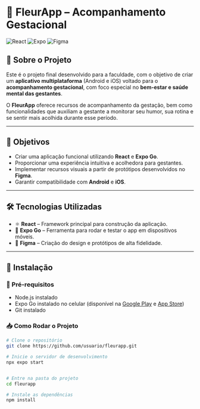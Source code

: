 # 🌸 FleurApp – Acompanhamento Gestacional

![React](https://img.shields.io/badge/React-20232A?style=for-the-badge&logo=react&logoColor=61DAFB)
![Expo](https://img.shields.io/badge/Expo-000000?style=for-the-badge&logo=expo&logoColor=white)
![Figma](https://img.shields.io/badge/Figma-F24E1E?style=for-the-badge&logo=figma&logoColor=white)

## 📖 Sobre o Projeto
Este é o projeto final desenvolvido para a faculdade, com o objetivo de criar um **aplicativo multiplataforma** (Android e iOS) voltado para o **acompanhamento gestacional**, com foco especial no **bem-estar e saúde mental das gestantes**.  

O **FleurApp** oferece recursos de acompanhamento da gestação, bem como funcionalidades que auxiliam a gestante a monitorar seu humor, sua rotina e se sentir mais acolhida durante esse período.  

---

## 🎯 Objetivos
- Criar uma aplicação funcional utilizando **React** e **Expo Go**.  
- Proporcionar uma experiência intuitiva e acolhedora para gestantes.  
- Implementar recursos visuais a partir de protótipos desenvolvidos no **Figma**.  
- Garantir compatibilidade com **Android** e **iOS**.  

---

## 🛠️ Tecnologias Utilizadas
- ⚛️ **React** – Framework principal para construção da aplicação.  
- 📱 **Expo Go** – Ferramenta para rodar e testar o app em dispositivos móveis.  
- 🎨 **Figma** – Criação do design e protótipos de alta fidelidade.  

---

## 🚀  Instalação

### 🔧 Pré-requisitos
- Node.js instalado  
- Expo Go instalado no celular (disponível na [Google Play](https://play.google.com/store/apps/details?id=host.exp.exponent) e [App Store](https://apps.apple.com/app/expo-go/id982107779))  
- Git instalado  

### 📥 Como Rodar o Projeto
```bash
# Clone o repositório
git clone https://github.com/usuario/fleurapp.git

# Inicie o servidor de desenvolvimento
npx expo start


# Entre na pasta do projeto
cd fleurapp

# Instale as dependências
npm install

